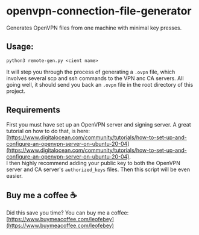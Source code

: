 # openvpn-connection-file-generator
Generates OpenVPN files from one machine with minimal key presses.

## Usage:
`python3 remote-gen.py <cient name>`  
  
It will step you through the process of generating a `.ovpn` file, which involves several scp and ssh commands to the VPN anc CA servers. All going well, it should send you back an `.ovpn` file in the root directory of this project.

## Requirements
First you must have set up an OpenVPN server and signing server. A great tutorial on how to do that, is here: [https://www.digitalocean.com/community/tutorials/how-to-set-up-and-configure-an-openvpn-server-on-ubuntu-20-04](https://www.digitalocean.com/community/tutorials/how-to-set-up-and-configure-an-openvpn-server-on-ubuntu-20-04).  
I then highly recommend adding your public key to both the OpenVPN server and CA server's `authorized_keys` files. Then this script will be even easier.

## Buy me a coffee ☕️
Did this save you time? You can buy me a coffee: [https://www.buymeacoffee.com/leofebey](https://www.buymeacoffee.com/leofebey)
